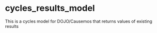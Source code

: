 # cycles_results_model
This is a cycles model for DOJO/Causemos that returns values of existing results
